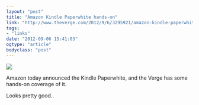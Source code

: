 ```yaml
---
layout: "post"
title: "Amazon Kindle Paperwhite hands-on"
link: "http://www.theverge.com/2012/9/6/3295921/amazon-kindle-paperwhite-hands-on"
tags: 
- "links"
date: "2012-09-06 15:41:03"
ogtype: "article"
bodyclass: "post"
---
```


![](http://cdn.rogerstringer.com/media/kindlepaperwhite.jpg)

Amazon today announced the Kindle Paperwhite, and the Verge has some hands-on coverage of it.

Looks pretty good..